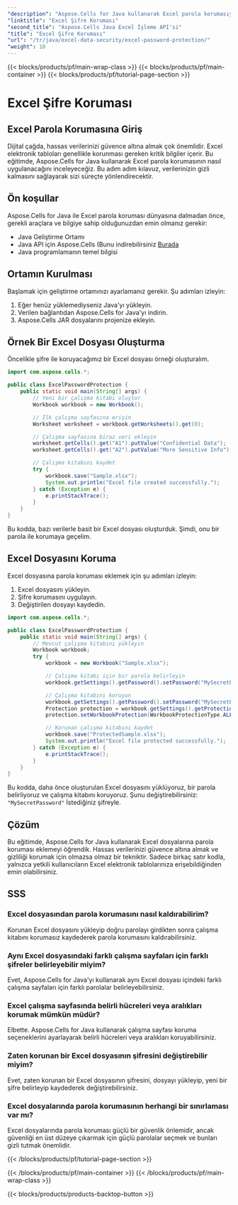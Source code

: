 ```yaml
---
"description": "Aspose.Cells for Java kullanarak Excel parola korumasıyla veri güvenliğini nasıl artıracağınızı öğrenin. Nihai veri gizliliği için kaynak kodlu adım adım kılavuz."
"linktitle": "Excel Şifre Koruması"
"second_title": "Aspose.Cells Java Excel İşleme API'si"
"title": "Excel Şifre Koruması"
"url": "/tr/java/excel-data-security/excel-password-protection/"
"weight": 10
---
```


{{< blocks/products/pf/main-wrap-class >}}
{{< blocks/products/pf/main-container >}}
{{< blocks/products/pf/tutorial-page-section >}}

# Excel Şifre Koruması


## Excel Parola Korumasına Giriş

Dijital çağda, hassas verilerinizi güvence altına almak çok önemlidir. Excel elektronik tabloları genellikle korunması gereken kritik bilgiler içerir. Bu eğitimde, Aspose.Cells for Java kullanarak Excel parola korumasının nasıl uygulanacağını inceleyeceğiz. Bu adım adım kılavuz, verilerinizin gizli kalmasını sağlayarak sizi süreçte yönlendirecektir.

## Ön koşullar

Aspose.Cells for Java ile Excel parola koruması dünyasına dalmadan önce, gerekli araçlara ve bilgiye sahip olduğunuzdan emin olmanız gerekir:

- Java Geliştirme Ortamı
- Java API için Aspose.Cells (Bunu indirebilirsiniz [Burada](https://releases.aspose.com/cells/java/)
- Java programlamanın temel bilgisi

## Ortamın Kurulması

Başlamak için geliştirme ortamınızı ayarlamanız gerekir. Şu adımları izleyin:

1. Eğer henüz yüklemediyseniz Java'yı yükleyin.
2. Verilen bağlantıdan Aspose.Cells for Java'yı indirin.
3. Aspose.Cells JAR dosyalarını projenize ekleyin.

## Örnek Bir Excel Dosyası Oluşturma

Öncelikle şifre ile koruyacağımız bir Excel dosyası örneği oluşturalım.

```java
import com.aspose.cells.*;

public class ExcelPasswordProtection {
    public static void main(String[] args) {
        // Yeni bir çalışma kitabı oluştur
        Workbook workbook = new Workbook();

        // İlk çalışma sayfasına erişin
        Worksheet worksheet = workbook.getWorksheets().get(0);

        // Çalışma sayfasına biraz veri ekleyin
        worksheet.getCells().get("A1").putValue("Confidential Data");
        worksheet.getCells().get("A2").putValue("More Sensitive Info");

        // Çalışma kitabını kaydet
        try {
            workbook.save("Sample.xlsx");
            System.out.println("Excel file created successfully.");
        } catch (Exception e) {
            e.printStackTrace();
        }
    }
}
```

Bu kodda, bazı verilerle basit bir Excel dosyası oluşturduk. Şimdi, onu bir parola ile korumaya geçelim.

## Excel Dosyasını Koruma

Excel dosyasına parola koruması eklemek için şu adımları izleyin:

1. Excel dosyasını yükleyin.
2. Şifre korumasını uygulayın.
3. Değiştirilen dosyayı kaydedin.

```java
import com.aspose.cells.*;

public class ExcelPasswordProtection {
    public static void main(String[] args) {
        // Mevcut çalışma kitabını yükleyin
        Workbook workbook;
        try {
            workbook = new Workbook("Sample.xlsx");

            // Çalışma kitabı için bir parola belirleyin
            workbook.getSettings().getPassword().setPassword("MySecretPassword");

            // Çalışma kitabını koruyun
            workbook.getSettings().getPassword().setPassword("MySecretPassword");
            Protection protection = workbook.getSettings().getProtection();
            protection.setWorkbookProtection(WorkbookProtectionType.ALL);

            // Korunan çalışma kitabını kaydet
            workbook.save("ProtectedSample.xlsx");
            System.out.println("Excel file protected successfully.");
        } catch (Exception e) {
            e.printStackTrace();
        }
    }
}
```

Bu kodda, daha önce oluşturulan Excel dosyasını yüklüyoruz, bir parola belirliyoruz ve çalışma kitabını koruyoruz. Şunu değiştirebilirsiniz: `"MySecretPassword"` İstediğiniz şifreyle.

## Çözüm

Bu eğitimde, Aspose.Cells for Java kullanarak Excel dosyalarına parola koruması eklemeyi öğrendik. Hassas verilerinizi güvence altına almak ve gizliliği korumak için olmazsa olmaz bir tekniktir. Sadece birkaç satır kodla, yalnızca yetkili kullanıcıların Excel elektronik tablolarınıza erişebildiğinden emin olabilirsiniz.

## SSS

### Excel dosyasından parola korumasını nasıl kaldırabilirim?

Korunan Excel dosyasını yükleyip doğru parolayı girdikten sonra çalışma kitabını korumasız kaydederek parola korumasını kaldırabilirsiniz.

### Aynı Excel dosyasındaki farklı çalışma sayfaları için farklı şifreler belirleyebilir miyim?

Evet, Aspose.Cells for Java'yı kullanarak aynı Excel dosyası içindeki farklı çalışma sayfaları için farklı parolalar belirleyebilirsiniz.

### Excel çalışma sayfasında belirli hücreleri veya aralıkları korumak mümkün müdür?

Elbette. Aspose.Cells for Java kullanarak çalışma sayfası koruma seçeneklerini ayarlayarak belirli hücreleri veya aralıkları koruyabilirsiniz.

### Zaten korunan bir Excel dosyasının şifresini değiştirebilir miyim?

Evet, zaten korunan bir Excel dosyasının şifresini, dosyayı yükleyip, yeni bir şifre belirleyip kaydederek değiştirebilirsiniz.

### Excel dosyalarında parola korumasının herhangi bir sınırlaması var mı?

Excel dosyalarında parola koruması güçlü bir güvenlik önlemidir, ancak güvenliği en üst düzeye çıkarmak için güçlü parolalar seçmek ve bunları gizli tutmak önemlidir.

{{< /blocks/products/pf/tutorial-page-section >}}

{{< /blocks/products/pf/main-container >}}
{{< /blocks/products/pf/main-wrap-class >}}

{{< blocks/products/products-backtop-button >}}